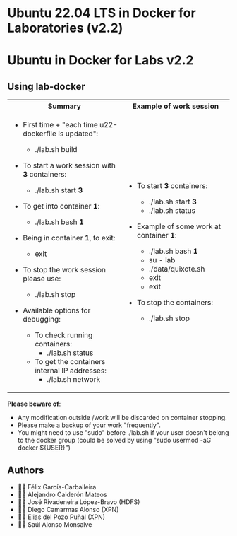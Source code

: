 # Ubuntu 22.04 LTS in Docker for Laboratories (v2.2)


# Ubuntu in Docker for Labs v2.2

## Using lab-docker

<html>
 <table>
  <tr>
  <th>Summary</th>
  <th>Example of work session</th>
  </tr>
  <tr>
  <td>
</html>

  * First time + "each time u22-dockerfile is updated":
    * ./lab.sh build

  * To start a work session with **3** containers:
    *  ./lab.sh start **3**

  * To get into container **1**:
    *  ./lab.sh bash **1**

  * Being in container **1**, to exit:
    *  exit

  * To stop the work session please use:
    *  ./lab.sh stop

  * Available options for debugging:
    * To check running containers:
      * ./lab.sh status
    * To get the containers internal IP addresses:
      * ./lab.sh network

<html>
  </td>
  <td>
</html>

  * To start **3** containers:
    * ./lab.sh start **3**
    * ./lab.sh status

  * Example of some work at container **1**:
    * ./lab.sh bash **1**
    * su - lab
    * ./data/quixote.sh
    * exit
    * exit

  * To stop the containers:
    * ./lab.sh stop

<html>
  </td>
  </tr>
 </table>
</html>


**Please beware of**:
  * Any modification outside /work will be discarded on container stopping.
  * Please make a backup of your work "frequently".
  * You might need to use "sudo" before ./lab.sh if your user doesn't belong to the docker group (could be solved by using "sudo usermod -aG docker ${USER}")


## Authors
* :technologist: Félix García-Carballeira
* :technologist: Alejandro Calderón Mateos
* :technologist: José Rivadeneira López-Bravo (HDFS)
* :technologist: Diego Camarmas Alonso (XPN)
* :technologist: Elias del Pozo Puñal (XPN)
* :technologist: Saúl Alonso Monsalve

